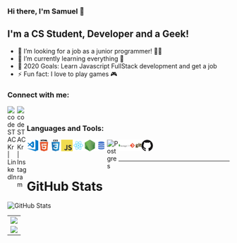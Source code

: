 ### Hi there, I'm Samuel 👋

## I'm a CS Student, Developer and a Geek!

- 🔭 I’m looking for a job as a junior programmer! 👨‍💻
- 🧠 I’m currently learning everything 🤣
- 🥇 2020 Goals: Learn Javascript FullStack development and get a job
- ⚡ Fun fact: I love to play games 🎮


### Connect with me:

[<img align="left" alt="codeSTACKr | LinkedIn" width="22px" src="https://cdn.jsdelivr.net/npm/simple-icons@v3/icons/linkedin.svg" />][linkedin]
[<img align="left" alt="codeSTACKr | Instagram" width="22px" src="https://cdn.jsdelivr.net/npm/simple-icons@v3/icons/instagram.svg" />][instagram]

<br />

### Languages and Tools:

<img align="left" alt="Visual Studio Code" width="26px" src="https://raw.githubusercontent.com/github/explore/80688e429a7d4ef2fca1e82350fe8e3517d3494d/topics/visual-studio-code/visual-studio-code.png" />
<img align="left" alt="HTML5" width="26px" src="https://raw.githubusercontent.com/github/explore/80688e429a7d4ef2fca1e82350fe8e3517d3494d/topics/html/html.png" />
<img align="left" alt="CSS3" width="26px" src="https://raw.githubusercontent.com/github/explore/80688e429a7d4ef2fca1e82350fe8e3517d3494d/topics/css/css.png" />
<img align="left" alt="JavaScript" width="26px" src="https://raw.githubusercontent.com/github/explore/80688e429a7d4ef2fca1e82350fe8e3517d3494d/topics/javascript/javascript.png" />
<img align="left" alt="React" width="26px" src="https://raw.githubusercontent.com/github/explore/80688e429a7d4ef2fca1e82350fe8e3517d3494d/topics/react/react.png" />
<img align="left" alt="Node.js" width="26px" src="https://raw.githubusercontent.com/github/explore/80688e429a7d4ef2fca1e82350fe8e3517d3494d/topics/nodejs/nodejs.png" />
<img align="left" alt="SQL" width="26px" src="https://raw.githubusercontent.com/github/explore/80688e429a7d4ef2fca1e82350fe8e3517d3494d/topics/sql/sql.png" />
<img align="left" alt="Postgres" width="26px" src="https://simpleicons.org/icons/postgresql.svg" />
<img align="left" alt="MongoDB" width="26px" src="https://raw.githubusercontent.com/github/explore/80688e429a7d4ef2fca1e82350fe8e3517d3494d/topics/mongodb/mongodb.png" />
<img align="left" alt="Git" width="26px" src="https://raw.githubusercontent.com/github/explore/80688e429a7d4ef2fca1e82350fe8e3517d3494d/topics/git/git.png" />
<img align="left" alt="GitHub" width="26px" src="https://raw.githubusercontent.com/github/explore/78df643247d429f6cc873026c0622819ad797942/topics/github/github.png" />

<br />
<br />

---
<h1>GitHub Stats</h1>
<p><img src="https://github-readme-stats.vercel.app/api?username=samuel-neves&amp;show_icons=true" alt="GitHub Stats"></p>

<table>
  <tr>
    <td>
      <a href="https://github-readme-stats.vercel.app/api?username=samuel-neves&show_icons=true">
        <img align="left" src="https://github-readme-stats.vercel.app/api?username=samuel-neves&show_icons=true" />
      </a>
    </td>
  </tr>
  <tr>
    <td>
      <a href="https://github-readme-stats.vercel.app/api/top-langs/?username=samuel-neves&hide=html">
        <img align="left" src="https://github-readme-stats.vercel.app/api/top-langs/?username=samuel-neves&layout=compact&hide=html" />
      </a>
    </td>
  </tr>
</table>

[instagram]: https://www.instagram.com/samuel212584
[linkedin]: https://www.linkedin.com/in/samuel-neves-42b647184/
